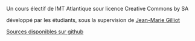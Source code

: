 Un cours électif de IMT Atlantique sour licence Creative Commons by SA

développé par les étudiants, sous la supervision de [Jean-Marie Gilliot](https://github.com/jmgilliot)

[Sources disponibles sur github](https://github.com/explorweb)
